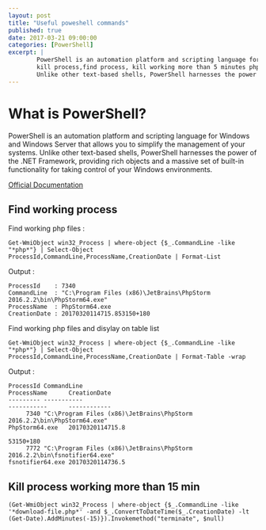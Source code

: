 ```yaml
---
layout: post
title: "Useful poweshell commands"
published: true
date: 2017-03-21 09:00:00
categories: [PowerShell]
excerpt: | 
        PowerShell is an automation platform and scripting language for Windows and Windows Server that allows you to simplify the management of your systems.
        kill process,find process, kill working more than 5 minutes php files. 
        Unlike other text-based shells, PowerShell harnesses the power of the .NET Framework, providing rich objects and a massive set of built-in functionality for taking control of your Windows environments.
---
```


# What is PowerShell?

PowerShell is an automation platform and scripting language for Windows and Windows Server that allows you to simplify the management of your systems. 
Unlike other text-based shells, PowerShell harnesses the power of the .NET Framework, providing rich objects and a massive set of built-in functionality for taking control of your Windows environments.
 
 
[Official Documentation](https://msdn.microsoft.com/en-us/powershell/reference/5.1/microsoft.powershell.management/microsoft.powershell.management)
 
## Find working process


Find working php files : 

```
Get-WmiObject win32_Process | where-object {$_.CommandLine -like "*php*"} | Select-Object ProcessId,CommandLine,ProcessName,CreationDate | Format-List
```
Output : 
```
ProcessId    : 7340
CommandLine  : "C:\Program Files (x86)\JetBrains\PhpStorm 2016.2.2\bin\PhpStorm64.exe"
ProcessName  : PhpStorm64.exe
CreationDate : 20170320114715.853150+180
```

Find working php files and disylay on table list
```
Get-WmiObject win32_Process | where-object {$_.CommandLine -like "*php*"} | Select-Object ProcessId,CommandLine,ProcessName,CreationDate | Format-Table -wrap
```

Output : 
```
ProcessId CommandLine                                                                                                                                                            ProcessName      CreationDate
--------- -----------                                                                                                                                                            -----------      ------------
     7340 "C:\Program Files (x86)\JetBrains\PhpStorm 2016.2.2\bin\PhpStorm64.exe"                                                                                                PhpStorm64.exe   20170320114715.8
                                                                                                                                                                                                  53150+180
     7772 "C:\Program Files (x86)\JetBrains\PhpStorm 2016.2.2\bin\fsnotifier64.exe"                                                                                              fsnotifier64.exe 20170320114736.5
```

## Kill process working more than 15 min
 ```
 (Get-WmiObject win32_Process | where-object {$_.CommandLine -like '*download-file.php*' -and $_.ConvertToDateTime($_.CreationDate) -lt (Get-Date).AddMinutes(-15)}).Invokemethod("terminate", $null)
 ```